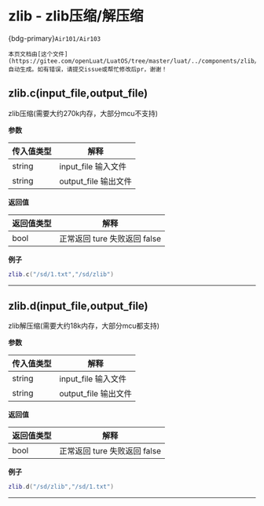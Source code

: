 # zlib - zlib压缩/解压缩

{bdg-primary}`Air101/Air103`

```{note}
本页文档由[这个文件](https://gitee.com/openLuat/LuatOS/tree/master/luat/../components/zlib/luat_lib_zlib.c)自动生成。如有错误，请提交issue或帮忙修改后pr，谢谢！
```


## zlib.c(input_file,output_file)

zlib压缩(需要大约270k内存，大部分mcu不支持)

**参数**

|传入值类型|解释|
|-|-|
|string|input_file  输入文件|
|string|output_file 输出文件|

**返回值**

|返回值类型|解释|
|-|-|
|bool|正常返回 ture  失败返回 false|

**例子**

```lua
zlib.c("/sd/1.txt","/sd/zlib")

```

---

## zlib.d(input_file,output_file)

zlib解压缩(需要大约18k内存，大部分mcu都支持)

**参数**

|传入值类型|解释|
|-|-|
|string|input_file  输入文件|
|string|output_file 输出文件|

**返回值**

|返回值类型|解释|
|-|-|
|bool|正常返回 ture  失败返回 false|

**例子**

```lua
zlib.d("/sd/zlib","/sd/1.txt")

```

---

